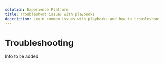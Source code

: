 ```yaml
---
solution: Experience Platform
title: Troubleshoot issues with playbooks
description: Learn common issues with playbooks and how to troubleshoot them
---
```


# Troubleshooting

Info to be added


